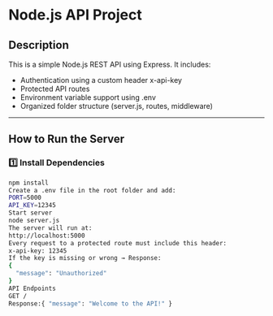 #  Node.js API Project

##  Description
This is a simple Node.js REST API using Express. It includes:
- Authentication using a custom header x-api-key
- Protected API routes
- Environment variable support using .env
- Organized folder structure (server.js, routes, middleware)

---

## How to Run the Server

### 1️⃣ Install Dependencies
```bash
npm install
Create a .env file in the root folder and add:
PORT=5000
API_KEY=12345
Start server 
node server.js
The server will run at:
http://localhost:5000
Every request to a protected route must include this header:
x-api-key: 12345
If the key is missing or wrong → Response:
{
  "message": "Unauthorized"
}
API Endpoints
GET /
Response:{ "message": "Welcome to the API!" }